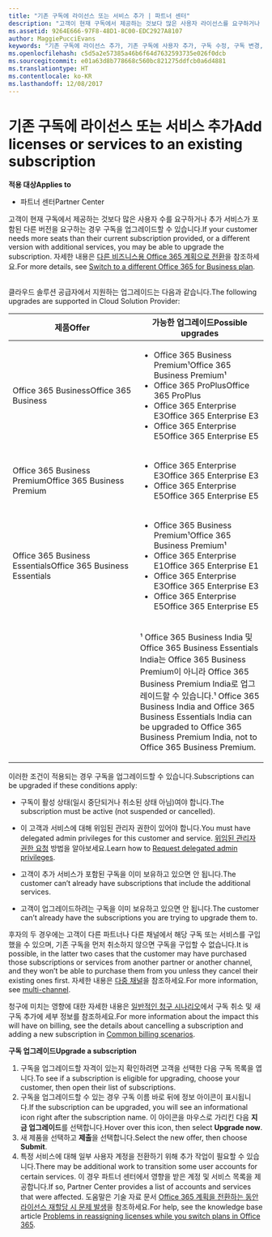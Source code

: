 ```yaml
---
title: "기존 구독에 라이선스 또는 서비스 추가 | 파트너 센터"
description: "고객이 현재 구독에서 제공하는 것보다 많은 사용자 라이선스를 요구하거나 추가 서비스가 포함된 다른 버전을 요구하는 경우 구독을 업그레이드할 수 있습니다."
ms.assetid: 9264E666-97F8-48D1-8C00-EDC2927A8107
author: MaggiePucciEvans
keywords: "기존 구독에 라이선스 추가, 기존 구독에 사용자 추가, 구독 수정, 구독 변경, 고객에 대해 더 많은 라이선스 구입"
ms.openlocfilehash: c5d5a2e57385a46b6f64d7632593735e026f0dcb
ms.sourcegitcommit: e01a63d8b778668c560bc821275ddfcb0a6d4881
ms.translationtype: HT
ms.contentlocale: ko-KR
ms.lasthandoff: 12/08/2017
---
```

# <a name="add-licenses-or-services-to-an-existing-subscription"></a><span data-ttu-id="8f1e7-104">기존 구독에 라이선스 또는 서비스 추가</span><span class="sxs-lookup"><span data-stu-id="8f1e7-104">Add licenses or services to an existing subscription</span></span>

**<span data-ttu-id="8f1e7-105">적용 대상</span><span class="sxs-lookup"><span data-stu-id="8f1e7-105">Applies to</span></span>**

-  <span data-ttu-id="8f1e7-106">파트너 센터</span><span class="sxs-lookup"><span data-stu-id="8f1e7-106">Partner Center</span></span>

<span data-ttu-id="8f1e7-107">고객이 현재 구독에서 제공하는 것보다 많은 사용자 수를 요구하거나 추가 서비스가 포함된 다른 버전을 요구하는 경우 구독을 업그레이드할 수 있습니다.</span><span class="sxs-lookup"><span data-stu-id="8f1e7-107">If your customer needs more seats than their current subscription provided, or a different version with additional services, you may be able to upgrade the subscription.</span></span> <span data-ttu-id="8f1e7-108">자세한 내용은 [다른 비즈니스용 Office 365 계획으로 전환](http://go.microsoft.com/fwlink/p/?LinkId=723577)을 참조하세요.</span><span class="sxs-lookup"><span data-stu-id="8f1e7-108">For more details, see [Switch to a different Office 365 for Business plan](http://go.microsoft.com/fwlink/p/?LinkId=723577).</span></span>

## <a href="" id="upgradesubscription"></a>


<span data-ttu-id="8f1e7-109">클라우드 솔루션 공급자에서 지원하는 업그레이드는 다음과 같습니다.</span><span class="sxs-lookup"><span data-stu-id="8f1e7-109">The following upgrades are supported in Cloud Solution Provider:</span></span>

<table>
<colgroup>
<col width="50%" />
<col width="50%" />
</colgroup>
<thead>
<tr class="header">
<th><span data-ttu-id="8f1e7-110">제품</span><span class="sxs-lookup"><span data-stu-id="8f1e7-110">Offer</span></span></th>
<th><span data-ttu-id="8f1e7-111">가능한 업그레이드</span><span class="sxs-lookup"><span data-stu-id="8f1e7-111">Possible upgrades</span></span></th>
</tr>
</thead>
<tbody>
<tr class="odd">
<td><span data-ttu-id="8f1e7-112">Office 365 Business</span><span class="sxs-lookup"><span data-stu-id="8f1e7-112">Office 365 Business</span></span></td>
<td><ul>
<li><span data-ttu-id="8f1e7-113">Office 365 Business Premium¹</span><span class="sxs-lookup"><span data-stu-id="8f1e7-113">Office 365 Business Premium¹</span></span></li>
<li><span data-ttu-id="8f1e7-114">Office 365 ProPlus</span><span class="sxs-lookup"><span data-stu-id="8f1e7-114">Office 365 ProPlus</span></span></li>
<li><span data-ttu-id="8f1e7-115">Office 365 Enterprise E3</span><span class="sxs-lookup"><span data-stu-id="8f1e7-115">Office 365 Enterprise E3</span></span></li>
<li><span data-ttu-id="8f1e7-116">Office 365 Enterprise E5</span><span class="sxs-lookup"><span data-stu-id="8f1e7-116">Office 365 Enterprise E5</span></span></li>
</ul></td>
</tr>
<tr class="even">
<td><span data-ttu-id="8f1e7-117">Office 365 Business Premium</span><span class="sxs-lookup"><span data-stu-id="8f1e7-117">Office 365 Business Premium</span></span></td>
<td><ul>
<li><span data-ttu-id="8f1e7-118">Office 365 Enterprise E3</span><span class="sxs-lookup"><span data-stu-id="8f1e7-118">Office 365 Enterprise E3</span></span></li>
<li><span data-ttu-id="8f1e7-119">Office 365 Enterprise E5</span><span class="sxs-lookup"><span data-stu-id="8f1e7-119">Office 365 Enterprise E5</span></span></li>
</ul></td>
</tr>
<tr class="odd">
<td><span data-ttu-id="8f1e7-120">Office 365 Business Essentials</span><span class="sxs-lookup"><span data-stu-id="8f1e7-120">Office 365 Business Essentials</span></span></td>
<td><ul>
<li><span data-ttu-id="8f1e7-121">Office 365 Business Premium¹</span><span class="sxs-lookup"><span data-stu-id="8f1e7-121">Office 365 Business Premium¹</span></span></li>
<li><span data-ttu-id="8f1e7-122">Office 365 Enterprise E1</span><span class="sxs-lookup"><span data-stu-id="8f1e7-122">Office 365 Enterprise E1</span></span></li>
<li><span data-ttu-id="8f1e7-123">Office 365 Enterprise E3</span><span class="sxs-lookup"><span data-stu-id="8f1e7-123">Office 365 Enterprise E3</span></span></li>
<li><span data-ttu-id="8f1e7-124">Office 365 Enterprise E5</span><span class="sxs-lookup"><span data-stu-id="8f1e7-124">Office 365 Enterprise E5</span></span></li>
</ul></td>
</tr>
<tr class="even">
<td></td>
<td><p><span data-ttu-id="8f1e7-125">¹ Office 365 Business India 및 Office 365 Business Essentials India는 Office 365 Business Premium이 아니라 Office 365 Business Premium India로 업그레이드할 수 있습니다.</span><span class="sxs-lookup"><span data-stu-id="8f1e7-125">¹ Office 365 Business India and Office 365 Business Essentials India can be upgraded to Office 365 Business Premium India, not to Office 365 Business Premium.</span></span></p></td>
</tr>
</tbody>
</table>

 

<span data-ttu-id="8f1e7-126">이러한 조건이 적용되는 경우 구독을 업그레이드할 수 있습니다.</span><span class="sxs-lookup"><span data-stu-id="8f1e7-126">Subscriptions can be upgraded if these conditions apply:</span></span>

-   <span data-ttu-id="8f1e7-127">구독이 활성 상태(일시 중단되거나 취소된 상태 아님)여야 합니다.</span><span class="sxs-lookup"><span data-stu-id="8f1e7-127">The subscription must be active (not suspended or cancelled).</span></span>

-   <span data-ttu-id="8f1e7-128">이 고객과 서비스에 대해 위임된 관리자 권한이 있어야 합니다.</span><span class="sxs-lookup"><span data-stu-id="8f1e7-128">You must have delegated admin privileges for this customer and service.</span></span> <span data-ttu-id="8f1e7-129">[위임된 관리자 권한 요청](request-a-relationship-with-a-customer.md) 방법을 알아보세요.</span><span class="sxs-lookup"><span data-stu-id="8f1e7-129">Learn how to [Request delegated admin privileges](request-a-relationship-with-a-customer.md).</span></span>

-   <span data-ttu-id="8f1e7-130">고객이 추가 서비스가 포함된 구독을 이미 보유하고 있으면 안 됩니다.</span><span class="sxs-lookup"><span data-stu-id="8f1e7-130">The customer can’t already have subscriptions that include the additional services.</span></span>

-   <span data-ttu-id="8f1e7-131">고객이 업그레이드하려는 구독을 이미 보유하고 있으면 안 됩니다.</span><span class="sxs-lookup"><span data-stu-id="8f1e7-131">The customer can’t already have the subscriptions you are trying to upgrade them to.</span></span>

<span data-ttu-id="8f1e7-132">후자의 두 경우에는 고객이 다른 파트너나 다른 채널에서 해당 구독 또는 서비스를 구입했을 수 있으며, 기존 구독을 먼저 취소하지 않으면 구독을 구입할 수 없습니다.</span><span class="sxs-lookup"><span data-stu-id="8f1e7-132">It is possible, in the latter two cases that the customer may have purchased those subscriptions or services from another partner or another channel, and they won’t be able to purchase them from you unless they cancel their existing ones first.</span></span> <span data-ttu-id="8f1e7-133">자세한 내용은 [다중 채널](multichannel.md)을 참조하세요.</span><span class="sxs-lookup"><span data-stu-id="8f1e7-133">For more information, see [multi-channel](multichannel.md).</span></span>

<span data-ttu-id="8f1e7-134">청구에 미치는 영향에 대한 자세한 내용은 [일반적인 청구 시나리오](common-billing-scenarios.md)에서 구독 취소 및 새 구독 추가에 세부 정보를 참조하세요.</span><span class="sxs-lookup"><span data-stu-id="8f1e7-134">For more information about the impact this will have on billing, see the details about cancelling a subscription and adding a new subscription in [Common billing scenarios](common-billing-scenarios.md).</span></span>

**<span data-ttu-id="8f1e7-135">구독 업그레이드</span><span class="sxs-lookup"><span data-stu-id="8f1e7-135">Upgrade a subscription</span></span>**

1.  <span data-ttu-id="8f1e7-136">구독을 업그레이드할 자격이 있는지 확인하려면 고객을 선택한 다음 구독 목록을 엽니다.</span><span class="sxs-lookup"><span data-stu-id="8f1e7-136">To see if a subscription is eligible for upgrading, choose your customer, then open their list of subscriptions.</span></span>
2.  <span data-ttu-id="8f1e7-137">구독을 업그레이드할 수 있는 경우 구독 이름 바로 뒤에 정보 아이콘이 표시됩니다.</span><span class="sxs-lookup"><span data-stu-id="8f1e7-137">If the subscription can be upgraded, you will see an informational icon right after the subscription name.</span></span> <span data-ttu-id="8f1e7-138">이 아이콘을 마우스로 가리킨 다음 **지금 업그레이드**를 선택합니다.</span><span class="sxs-lookup"><span data-stu-id="8f1e7-138">Hover over this icon, then select **Upgrade now**.</span></span>
3.  <span data-ttu-id="8f1e7-139">새 제품을 선택하고 **제출**을 선택합니다.</span><span class="sxs-lookup"><span data-stu-id="8f1e7-139">Select the new offer, then choose **Submit**.</span></span>
4.  <span data-ttu-id="8f1e7-140">특정 서비스에 대해 일부 사용자 계정을 전환하기 위해 추가 작업이 필요할 수 있습니다.</span><span class="sxs-lookup"><span data-stu-id="8f1e7-140">There may be additional work to transition some user accounts for certain services.</span></span> <span data-ttu-id="8f1e7-141">이 경우 파트너 센터에서 영향을 받은 계정 및 서비스 목록을 제공합니다.</span><span class="sxs-lookup"><span data-stu-id="8f1e7-141">If so, Partner Center provides a list of accounts and services that were affected.</span></span> <span data-ttu-id="8f1e7-142">도움말은 기술 자료 문서 [Office 365 계획을 전환하는 동안 라이선스 재할당 시 문제 발생](http://go.microsoft.com/fwlink/p/?LinkId=723576)을 참조하세요.</span><span class="sxs-lookup"><span data-stu-id="8f1e7-142">For help, see the knowledge base article [Problems in reassigning licenses while you switch plans in Office 365](http://go.microsoft.com/fwlink/p/?LinkId=723576).</span></span>

 

 



